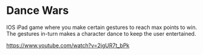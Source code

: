 # Dance Wars
IOS iPad game where you make certain gestures to reach max points to win. The gestures in-turn makes a character dance to keep the user entertained.

https://www.youtube.com/watch?v=2jgUR7t_bPk
